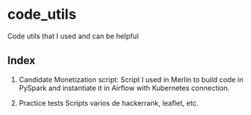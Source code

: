 # code_utils
Code utils that I used and can be helpful

## Index
1. Candidate Monetization script:
Script I used in Merlin to build code in PySpark and instantiate it in Airflow with Kubernetes connection.

2. Practice tests
Scripts varios de hackerrank, leaflet, etc. 
